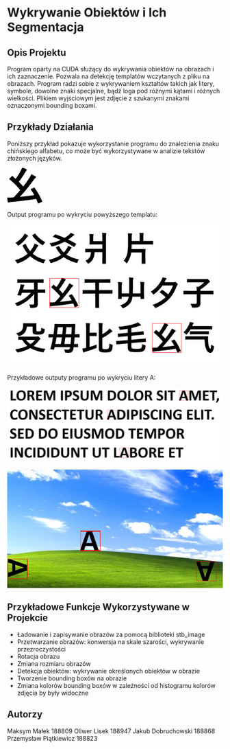 # Wykrywanie Obiektów i Ich Segmentacja

## Opis Projektu
Program oparty na CUDA służący do wykrywania obiektów na obrazach i ich zaznaczenie. Pozwala na detekcję templatów wczytanych z pliku na obrazach. Program radzi sobie z wykrywaniem kształtów takich jak litery, symbole, dowolne znaki specjalne, bądź loga pod różnymi kątami i różnych wielkości. Plikiem wyjściowym jest zdjęcie z szukanymi znakami oznaczonymi bounding boxami. 

## Przykłady Działania
Poniższy przykład pokazuje wykorzystanie programu do znalezienia znaku chińskiego alfabetu, co może być wykorzystywane w analizie tekstów złożonych języków.

![Template](images/chinese.png)

Output programu po wykryciu powyższego templatu:

![Wykryte templaty](images/boundingBox1.jpg)

Przykładowe outputy programu po wykryciu litery A:

![Wykryte A](images/output2.jpg)

![Wykryte A](images/output33.jpg)

## Przykładowe Funkcje Wykorzystywane w Projekcie
- Ładowanie i zapisywanie obrazów za pomocą biblioteki stb_image
- Przetwarzanie obrazów: konwersja na skale szarości, wykrywanie przezroczystości
- Rotacja obrazu
- Zmiana rozmiaru obrazów
- Detekcja obiektów: wykrywanie określonych obiektów w obrazie
- Tworzenie bounding boxów na obrazie
- Zmiana kolorów bounding boxów w zależności od histogramu kolorów zdjęcia by były widoczne

## Autorzy
  Maksym Małek 188809
  Oliwer Lisek 188947
  Jakub Dobruchowski 188868
  Przemysław Piątkiewicz 188823
  
